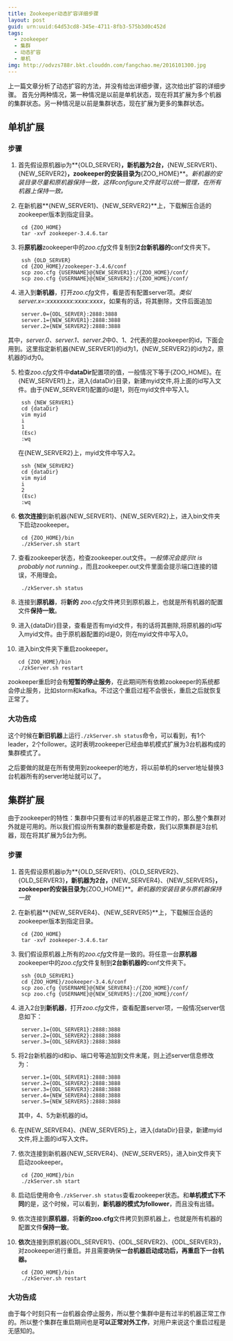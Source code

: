 ```yaml
---
title: Zookeeper动态扩容详细步骤
layout: post
guid: urn:uuid:64d53cd8-345e-4711-8fb3-575b3d0c452d
tags:
  - zookeeper
  - 集群
  - 动态扩容
  - 单机
img: http://odvzs788r.bkt.clouddn.com/fangchao.me/2016101300.jpg
---
```




上一篇文章分析了动态扩容的方法，并没有给出详细步骤，这次给出扩容的详细步骤。
首先分两种情况，第一种情况是以前是单机状态，现在将其扩展为多个机器的集群状态。另一种情况是以前是集群状态，现在扩展为更多的集群状态。

## 单机扩展
### 步骤
1. 首先假设原机器ip为**{OLD_SERVER}**，新机器为2台，**{NEW_SERVER1}、{NEW_SERVER2}**，zookeeper的安装目录为**{ZOO_HOME}**。*新机器的安装目录尽量和原机器保持一致，这样configure文件就可以统一管理，在所有机器上保持一致。*

2. 在新机器**{NEW_SERVER1}、{NEW_SERVER2}**上，下载解压合适的zookeeper版本到指定目录。

		cd {ZOO_HOME}
		tar -xvf zookeeper-3.4.6.tar

3. 将**原机器**zookeeper中的*zoo.cfg*文件复制到**2台新机器的**conf文件夹下。
		
		ssh {OLD_SERVER}
		cd {ZOO_HOME}/zookeeper-3.4.6/conf
		scp zoo.cfg {USERNAME}@{NEW_SERVER1}:/{ZOO_HOME}/conf/
		scp zoo.cfg {USERNAME}@{NEW_SERVER2}:/{ZOO_HOME}/conf/

4. 进入到**新机器**，打开*zoo.cfg*文件，看是否有配置server项。*类似server.x=:xxxxxxxx:xxxx:xxxx*，如果有的话，将其删除，文件后面追加

		server.0={ODL_SERVER}:2888:3888
 		server.1={NEW_SERVER1}:2888:3888
		server.2={NEW_SERVER2}:2888:3888
其中，*server.0、server.1、server.2*中0、1、2代表的是zookeeper的id，下面会用到。这里指定新机器{NEW_SERVER1}的id为1，{NEW_SERVER2}的id为2，原机器的id为0。

5. 检查*zoo.cfg*文件中**dataDir**配置项的值，一般情况下等于{ZOO_HOME}。在{NEW_SERVER1}上，进入{dataDir}目录，新建myid文件,将上面的id写入文件。由于{NEW_SERVER1}配置的id是1，则在myid文件中写入1。

		ssh {NEW_SERVER1}
		cd {dataDir}
		vim myid
		i
		1
		(Esc)
		:wq

	在{NEW_SERVER2}上，myid文件中写入2。

		ssh {NEW_SERVER2}
		cd {dataDir}
		vim myid
		i
		2
		(Esc)
		:wq

6. **依次连接**到新机器{NEW_SERVER1}、{NEW_SERVER2}上，进入bin文件夹下启动zookeeper。
		
		cd {ZOO_HOME}/bin
		./zkServer.sh start

7. 查看zookeeper状态，检查zookeeper.out文件。*一般情况会提示It is probably not running.*，而且zookeeper.out文件里面会提示端口连接的错误，不用理会。

		./zkServer.sh status

8. 连接到**原机器**，将**新的** *zoo.cfg*文件拷贝到原机器上，也就是所有机器的配置文件**保持一致**。
9. 进入{dataDir}目录，查看是否有myid文件，有的话将其删除,将原机器的id写入myid文件。由于原机器配置的id是0，则在myid文件中写入0。

10. 进入bin文件夹下重启zookeeper。

		cd {ZOO_HOME}/bin
		./zkServer.sh restart

zookeeper重启时会有**短暂的停止服务**，在此期间所有依赖zookeeper的系统都会停止服务，比如storm和kafka。不过这个重启过程不会很长，重启之后就恢复正常了。

### 大功告成
这个时候在**新旧机器**上运行```./zkServer.sh status```命令，可以看到，有1个leader，2个follower。这时表明zookeeper已经由单机模式扩展为3台机器构成的集群模式了。

之后要做的就是在所有使用到zookeeper的地方，将以前单机的server地址替换3台机器所有的server地址就可以了。

## 集群扩展
由于zookeeper的特性：集群中只要有过半的机器是正常工作的，那么整个集群对外就是可用的。所以我们假设所有集群的数量都是奇数，我们以原集群是3台机器，现在将其扩展为5台为例。

### 步骤
1. 首先假设原机器ip为**{OLD_SERVER1}、{OLD_SERVER2}、{OLD_SERVER3}**，新机器为2台，**{NEW_SERVER4}、{NEW_SERVER5}**，zookeeper的安装目录为**{ZOO_HOME}**。*新机器的安装目录与原机器保持一致*

2. 在新机器**{NEW_SERVER4}、{NEW_SERVER5}**上，下载解压合适的zookeeper版本到指定目录。

		cd {ZOO_HOME}
		tar -xvf zookeeper-3.4.6.tar

3. 我们假设原机器上所有的*zoo.cfg*文件是一致的。将任意一台**原机器**zookeeper中的*zoo.cfg*文件复制到**2台新机器的**conf文件夹下。
		
		ssh {OLD_SERVER1}
		cd {ZOO_HOME}/zookeeper-3.4.6/conf
		scp zoo.cfg {USERNAME}@{NEW_SERVER4}:/{ZOO_HOME}/conf/
		scp zoo.cfg {USERNAME}@{NEW_SERVER5}:/{ZOO_HOME}/conf/

4. 进入2台到**新机器**，打开*zoo.cfg*文件，查看配置server项，一般情况server信息如下：

		server.1={ODL_SERVER1}:2888:3888
 		server.2={ODL_SERVER2}:2888:3888
		server.3={ODL_SERVER3}:2888:3888

5. 将2台新机器的id和ip、端口号等追加到文件末尾，则上述server信息修改为：

		server.1={ODL_SERVER1}:2888:3888
 		server.2={ODL_SERVER2}:2888:3888
		server.3={ODL_SERVER3}:2888:3888
		server.4={NEW_SERVER4}:2888:3888
		server.5={NEW_SERVER5}:2888:3888

	其中，4、5为新机器的id。

5. 在{NEW_SERVER4}、{NEW_SERVER5}上，进入{dataDir}目录，新建myid文件,将上面的id写入文件。

6. 依次连接到新机器{NEW_SERVER4}、{NEW_SERVER5}，进入bin文件夹下启动zookeeper。
		
		cd {ZOO_HOME}/bin
		./zkServer.sh start

7. 启动后使用命令```./zkServer.sh status```查看zookeeper状态。和**单机模式下不同**的是，这个时候，可以看到，**新机器的模式为follower**，而且没有出错。

8. 依次连接到**原机器**，将**新的zoo.cfg**文件拷贝到原机器上，也就是所有机器的配置文件**保持一致**。
9. **依次**连接到原机器{ODL_SERVER1}、{ODL_SERVER2}、{ODL_SERVER3}，对zookeeper进行重启。并且需要确保**一台机器启动成功后，再重启下一台机器。**

		cd {ZOO_HOME}/bin
		./zkServer.sh restart

### 大功告成

由于每个时刻只有一台机器会停止服务，所以整个集群中是有过半的机器正常工作的。所以整个集群在重启期间也是**可以正常对外工作**，对用户来说这个重启过程是无感知的。






